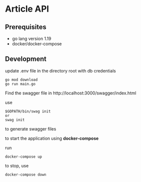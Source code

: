 # Article API

## Prerequisites

- go lang version 1.19
- docker/docker-compose

## Development

update .env file in the directory root with db credentials

```
go mod download
go run main.go
```

Find the swagger file in http://localhost:3000/swagger/index.html

use 
```
$GOPATH/bin/swag init
or
swag init
```
to generate swagger files

to start the application using **docker-compose**

run

```
docker-compose up
```

to stop, use

```
docker-compose down
```
